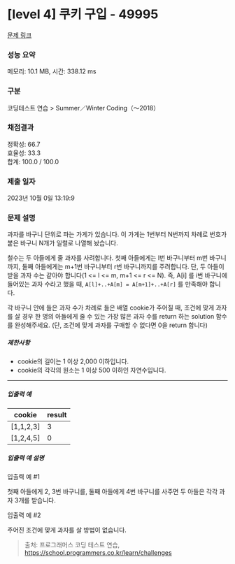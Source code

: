 # [level 4] 쿠키 구입 - 49995 

[문제 링크](https://school.programmers.co.kr/learn/courses/30/lessons/49995) 

### 성능 요약

메모리: 10.1 MB, 시간: 338.12 ms

### 구분

코딩테스트 연습 > Summer／Winter Coding（～2018）

### 채점결과

정확성: 66.7<br/>효율성: 33.3<br/>합계: 100.0 / 100.0

### 제출 일자

2023년 10월 0일 13:19:9

### 문제 설명

<p>과자를 바구니 단위로 파는 가게가 있습니다. 이 가게는 1번부터 N번까지 차례로 번호가 붙은 바구니 N개가 일렬로 나열해 놨습니다.</p>

<p>철수는 두 아들에게 줄 과자를 사려합니다. 첫째 아들에게는 l번 바구니부터 m번 바구니까지, 둘째 아들에게는 m+1번 바구니부터 r번 바구니까지를 주려합니다. 단, 두 아들이 받을 과자 수는 같아야 합니다(1 &lt;= l &lt;= m, m+1 &lt;= r &lt;= N). 즉,  A[i] 를 i번 바구니에 들어있는 과자 수라고 했을 때, <code>A[l]+..+A[m] = A[m+1]+..+A[r]</code> 를 만족해야 합니다.</p>

<p>각 바구니 안에 들은 과자 수가 차례로 들은 배열 cookie가 주어질 때, 조건에 맞게 과자를 살 경우 한 명의 아들에게 줄 수 있는 가장 많은 과자 수를 return 하는 solution 함수를 완성해주세요. (단, 조건에 맞게 과자를 구매할 수 없다면 0을 return 합니다)</p>

<h5>제한사항</h5>

<ul>
<li>cookie의 길이는 1 이상 2,000 이하입니다.</li>
<li>cookie의 각각의 원소는 1 이상 500 이하인 자연수입니다.</li>
</ul>

<hr>

<h5>입출력 예</h5>
<table class="table">
        <thead><tr>
<th>cookie</th>
<th>result</th>
</tr>
</thead>
        <tbody><tr>
<td>[1,1,2,3]</td>
<td>3</td>
</tr>
<tr>
<td>[1,2,4,5]</td>
<td>0</td>
</tr>
</tbody>
      </table>
<h5>입출력 예 설명</h5>

<p>입출력 예 #1</p>

<p>첫째 아들에게 2, 3번 바구니를, 둘째 아들에게 4번 바구니를 사주면 두 아들은 각각 과자 3개를 받습니다.</p>

<p>입출력 예 #2</p>

<p>주어진 조건에 맞게 과자를 살 방법이 없습니다.</p>


> 출처: 프로그래머스 코딩 테스트 연습, https://school.programmers.co.kr/learn/challenges